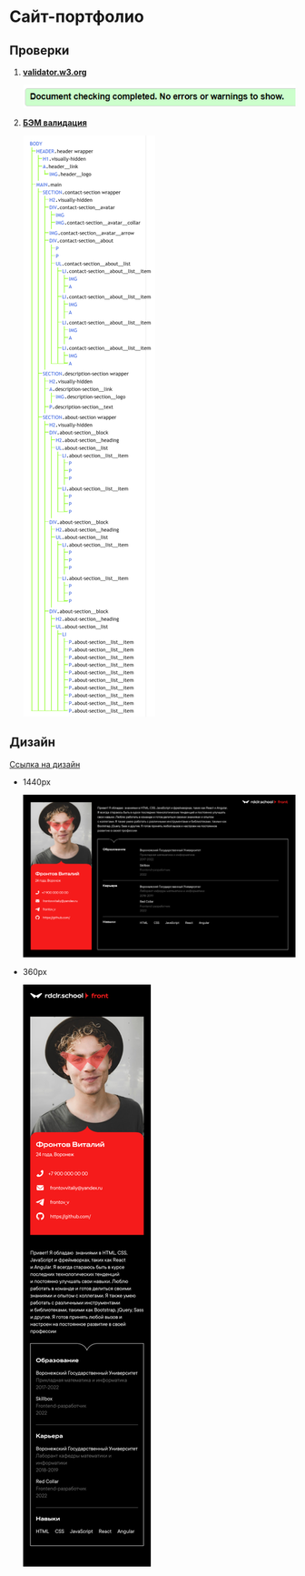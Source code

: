 # Сайт-портфолио

## Проверки

1. [**validator.w3.org**](https://validator.w3.org/#validate_by_input)

    ![validator](image.png)

2. [**БЭМ валидация**](https://yoksel.github.io/html-tree/)

    ![validator](yoksel.github.io_html-tree_.png)

## Дизайн

[Ссылка на дизайн](https://www.figma.com/file/Fun0vhkMs0o7NTLPNug1Rk/%D0%A2%D0%B5%D1%81%D1%82%D0%BE%D0%B2%D0%BE%D0%B5-%D0%B4%D0%BB%D1%8F-%D1%84%D1%80%D0%BE%D0%BD%D1%82-%D1%88%D0%BA%D0%BE%D0%BB%D1%8B?type=design&node-id=48-313&mode=design)

* 1440px

    ![1440px](1440.png)
* 360px 

    ![360px](360.png)